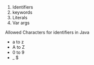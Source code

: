  1. Identifiers
 1. keywords
 1. Literals
 1. Var args

Allowed Characters for identifiers in Java
* a to z
* A to Z
* 0 to 9
* _ $




